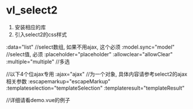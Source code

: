 # vl_select2

1. 安装相应的库
2. 引入select2的css样式

:data="list" //select数组, 如果不用ajax, 这个必须
:model.sync="model" //select值, 必须
:placeholder="placeholder"
:allowclear="allowClear"
:multiple="multiple" //多选

//以下4个位ajax专用
:ajax="ajax" //为一个对象, 具体内容请参考select2的ajax相关参数
:escapemarkup="escapeMarkup"
:templateselection="templateSelection"
:templateresult="templateResult"

//详细请看demo.vue的例子

